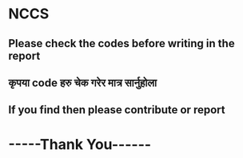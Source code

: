 # NCCS

<h2>Please check the codes before writing in the report</h2>
<h2>कृपया code हरु चेक गरेर मात्र सार्नुहोला </h2>
<h2>If you find then please contribute or report</h2>
<h1>-----Thank You------</h1>
